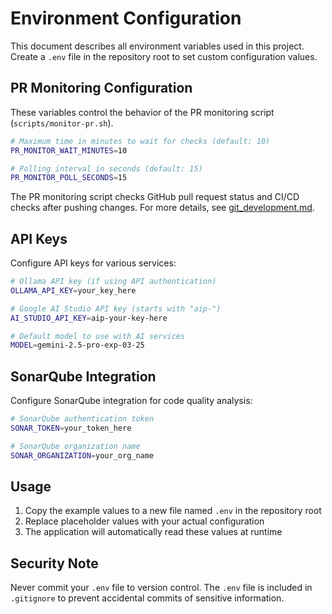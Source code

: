 # Environment Configuration

This document describes all environment variables used in this project. Create a `.env` file in the repository root to set custom configuration values.

## PR Monitoring Configuration

These variables control the behavior of the PR monitoring script (`scripts/monitor-pr.sh`).

```bash
# Maximum time in minutes to wait for checks (default: 10)
PR_MONITOR_WAIT_MINUTES=10

# Polling interval in seconds (default: 15)
PR_MONITOR_POLL_SECONDS=15
```

The PR monitoring script checks GitHub pull request status and CI/CD checks after pushing changes. For more details, see [git_development.md](./git_development.md#pr-monitoring-and-validation).

## API Keys

Configure API keys for various services:

```bash
# Ollama API key (if using API authentication)
OLLAMA_API_KEY=your_key_here

# Google AI Studio API key (starts with "aip-")
AI_STUDIO_API_KEY=aip-your-key-here

# Default model to use with AI services
MODEL=gemini-2.5-pro-exp-03-25
```

## SonarQube Integration

Configure SonarQube integration for code quality analysis:

```bash
# SonarQube authentication token
SONAR_TOKEN=your_token_here

# SonarQube organization name
SONAR_ORGANIZATION=your_org_name
```

## Usage

1. Copy the example values to a new file named `.env` in the repository root
2. Replace placeholder values with your actual configuration
3. The application will automatically read these values at runtime

## Security Note

Never commit your `.env` file to version control. The `.env` file is included in `.gitignore` to prevent accidental commits of sensitive information. 